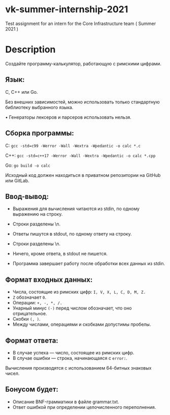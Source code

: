 # vk-summer-internship-2021
Test assignment for an intern for the Core Infrastructure team ( Summer 2021 )

# Description
Создайте программу-калькулятор, работающую с римскими цифрами.

## Язык: 
C, C++ или Go.

Без внешних зависимостей, можно использовать только стандартную библиотеку выбранного языка.

• Генераторы лексеров и парсеров использовать нельзя.

## Сборка программы:

C: ```gcc -std=c99 -Werror -Wall -Wextra -Wpedantic -o calc *.c```

C++: ```gcc -std=c++17 -Werror -Wall -Wextra -Wpedantic -o calc *.cpp```

Go: ```go build -o calc```

Исходный код должен находиться в приватном репозитории на GitHub или GitLab.

## Ввод-вывод:

* Выражения для вычисления читаются из stdin, по одному выражению на строку.
* Строки разделены \n.

* Ответы пишутся в stdout, по одному ответу на строку.
* Строки разделены \n.
* Ничего, кроме ответа, в stdout не пишется.

* Программа завершает работу после обработки всех данных из stdin.

## Формат входных данных:

* Числа, состоящие из римских цифр: ```I, V, X, L, C, D, M, Z.```
* ```Z``` обозначает ```0```.
* Операции: ```+, -, *, /.```
* Унарный минус ```(-)``` перед числом обозначает, что оно отрицательное.
* Скобки ```(, )```.
* Между числами, операциями и скобками допустимы пробелы.

## Формат ответа:
* В случае успеха — число, состоящее из римских цифр.
* В случае ошибки — строка, начинающаяся с ```error:```.

Вычисления производятся с использованием 64-битных знаковых чисел.

## Бонусом будет:
* Описание BNF-грамматики в файле grammar.txt.
* Ответ ошибкой при определении целочисленного переполнения.
